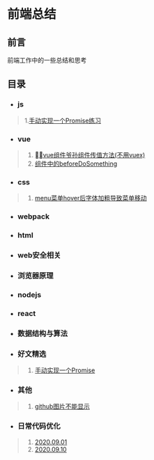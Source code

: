 # **前端总结**
## 前言
前端工作中的一些总结和思考
## 目录
* ### js
> 1.[手动实现一个Promise练习](./js/20200925/index.js)
* ### vue
> 1. [vue组件爷孙组件传值方法(不用vuex)](./vue/20200918.md)
> 2. [组件中的beforeDoSomething]()
* ### css
> 1. [menu菜单hover后字体加粗导致菜单移动](./css/20200909.md)
* ### webpack
* ### html
* ### web安全相关
* ### 浏览器原理
* ### nodejs
* ### react
* ### 数据结构与算法
* ### 好文精选
> 1. [手动实现一个Promise](https://mp.weixin.qq.com/s?__biz=MzIzMTc4NzIyNw==&mid=2247487350&idx=2&sn=7b8063210e87573ce2a31158bb82ce15&chksm=e89f90c2dfe819d4fabf6a002729ab8698170da99e9b62aab084fbb47bc7ab3f73e55e5ca054&mpshare=1&scene=24&srcid=0914A4gs0xhLcfObYj2ZKjfu&sharer_sharetime=1600034663351&sharer_shareid=2b94466aef674de15f1ca3455ab17118#rd)
* ### 其他
> 1. [github图片不能显示](./other/noGithubImage.md)
* ### 日常代码优化
> 1. [2020.09.01](./refactor/20200901.md)
> 2. [2020.09.10](./refactor/20200910.md)